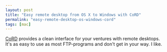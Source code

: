 ```yaml
---
layout: post
title: "Easy remote desktop from OS X to Windows with CoRD"
permalink: "easy-remote-desktop-os-windows-cord"
tags: [mac]
---
```


<a href="http://cord.sourceforge.net/">CoRD</a> provides a clean interface for your ventures with remote desktops. It's as easy to use as most FTP-programs and don't get in your way. I like.
